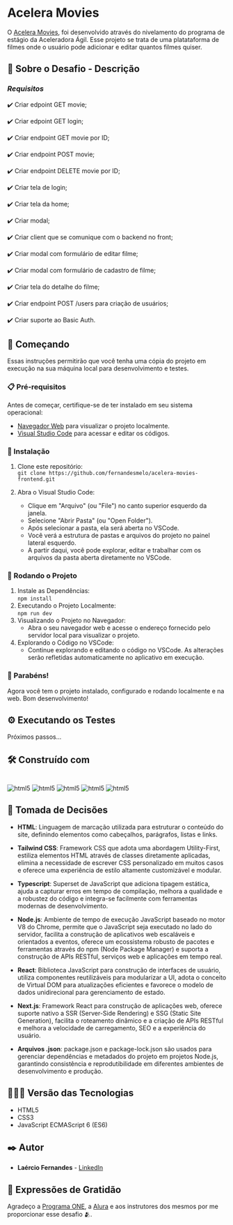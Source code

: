# Acelera Movies 

O [Acelera Movies](https://whimsical.com/acelera-movies-3NRL1eFhYhT1tB7xXgtbpa), foi desenvolvido através do nivelamento do programa de estágio da Aceleradora Ágil.
Esse projeto se trata de uma platataforma de filmes onde o usuário pode adicionar e editar quantos filmes quiser.



## 📝 Sobre o Desafio - Descrição

### *Requisitos*
✔️ Criar edpoint GET movie;

✔️ Criar edpoint GET login;

✔️ Criar endpoint GET movie por ID;

✔️ Criar endpoint POST movie;

✔️ Criar endpoint DELETE movie por ID;

✔️ Criar tela de login;

✔️ Criar tela da home;

✔️ Criar modal;

✔️ Criar client que se comunique com o backend no front;

✔️ Criar modal com formulário de editar filme;

✔️ Criar modal com formulário de cadastro de filme;

✔️ Criar tela do detalhe do filme;

✔️ Criar endpoint POST /users para criação de usuários;

✔️ Criar suporte ao Basic Auth.


## 🚀 Começando
Essas instruções permitirão que você tenha uma cópia do projeto em execução na sua máquina local para desenvolvimento e testes.

### 📋 Pré-requisitos
Antes de começar, certifique-se de ter instalado em seu sistema operacional:
* [Navegador Web](https://www.google.com/chrome/) para visualizar o projeto localmente.
* [Visual Studio Code](https://code.visualstudio.com/) para acessar e editar os códigos.

### 🔧 Instalação

1. Clone este repositório:
   <br>
   ```git clone https://github.com/fernandesmelo/acelera-movies-frontend.git```

2. Abra o Visual Studio Code:
   * Clique em "Arquivo" (ou "File") no canto superior esquerdo da janela.
   * Selecione "Abrir Pasta" (ou "Open Folder").
   * Após selecionar a pasta, ela será aberta no VSCode.
   * Você verá a estrutura de pastas e arquivos do projeto no painel lateral esquerdo.
   * A partir daqui, você pode explorar, editar e trabalhar com os arquivos da pasta aberta diretamente no VSCode.

### 📱 Rodando o Projeto
1. Instale as Dependências:
   <br>
   ```npm install```
2. Executando o Projeto Localmente:
   <br>
     ```npm run dev``` 
3. Visualizando o Projeto no Navegador:
   * Abra o seu navegador web e acesse o endereço fornecido pelo servidor local para visualizar o projeto.
5. Explorando o Código no VSCode:
   * Continue explorando e editando o código no VSCode. As alterações serão refletidas automaticamente no aplicativo em execução.

### 🎉 Parabéns!
Agora você tem o projeto instalado, configurado e rodando localmente e na web. Bom desenvolvimento!


## ⚙️ Executando os Testes

Próximos passos...

## 🛠️ Construído com

<div style="display: inline-block"><br/>
  <img align="center" alt="html5" src="https://img.shields.io/badge/HTML5-E34F26?style=for-the-badge&logo=html5&logoColor=white" /> 
  <img align="center" alt="html5" src="https://img.shields.io/badge/Tailwind_CSS-38B2AC?style=for-the-badge&logo=tailwind-css&logoColor=white" />
  <img align="center" alt="html5" src="https://img.shields.io/badge/TypeScript-007ACC?style=for-the-badge&logo=typescript&logoColor=white" />
  <img align="center" alt="html5" src="https://img.shields.io/badge/Node.js-43853D?style=for-the-badge&logo=node.js&logoColor=white" /> 
  <img align="center" alt="html5" src="https://img.shields.io/badge/React-20232A?style=for-the-badge&logo=react&logoColor=61DAFB" />
</div><br/>

## 🔨 Tomada de Decisões

* **HTML**: Linguagem de marcação utilizada para estruturar o conteúdo do site, definindo elementos como cabeçalhos, parágrafos, listas e links.

* **Tailwind CSS**: Framework CSS que adota uma abordagem Utility-First, estiliza elementos HTML através de classes diretamente aplicadas, elimina a necessidade de escrever CSS personalizado em muitos casos e oferece uma experiência de estilo altamente customizável e modular.

* **Typescript**: Superset de JavaScript que adiciona tipagem estática, ajuda a capturar erros em tempo de compilação, melhora a qualidade e a robustez do código e integra-se facilmente com ferramentas modernas de desenvolvimento.

* **Node.js**: Ambiente de tempo de execução JavaScript baseado no motor V8 do Chrome, permite que o JavaScript seja executado no lado do servidor, facilita a construção de aplicativos web escaláveis e orientados a eventos, oferece um ecossistema robusto de pacotes e ferramentas através do npm (Node Package Manager) e suporta a construção de APIs RESTful, serviços web e aplicações em tempo real.

* **React**: Biblioteca JavaScript para construção de interfaces de usuário, utiliza componentes reutilizáveis para modularizar a UI, adota o conceito de Virtual DOM para atualizações eficientes e favorece o modelo de dados unidirecional para gerenciamento de estado.

* **Next.js**: Framework React para construção de aplicações web, oferece suporte nativo a SSR (Server-Side Rendering) e SSG (Static Site Generation), facilita o roteamento dinâmico e a criação de APIs RESTful e melhora a velocidade de carregamento, SEO e a experiência do usuário.

* **Arquivos .json**: package.json e package-lock.json são usados para gerenciar dependências e metadados do projeto em projetos Node.js, garantindo consistência e reprodutibilidade em diferentes ambientes de desenvolvimento e produção.

## 👨🏽‍💻 Versão das Tecnologias

* HTML5
* CSS3
* JavaScript ECMAScript 6 (ES6)

## ✒️ Autor

* **Laércio Fernandes** - [LinkedIn](https://www.linkedin.com/in/laercio-fernandes/)

## 🎁 Expressões de Gratidão

Agradeço a [Programa ONE](https://www.oracle.com/br/education/oracle-next-education/), a [Alura](https://www.linkedin.com/school/aluracursos/) e aos instrutores dos mesmos por me proporcionar esse desafio 🫂.
